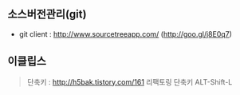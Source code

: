 ## 소스버전관리(git)
 * git client :  http://www.sourcetreeapp.com/   (http://goo.gl/j8E0q7)
 
## 이클립스 
> 단축키 : http://h5bak.tistory.com/161
리팩토링 단축키
  ALT-Shift-L  
